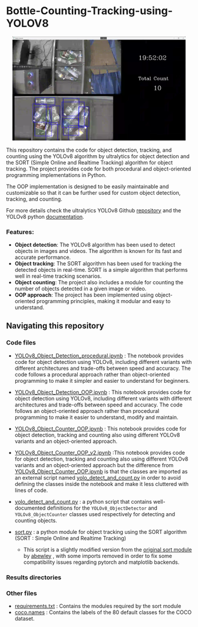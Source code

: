 # Bottle-Counting-Tracking-using-YOLOV8

<p align="center">
    <img src="https://github.com/wendellswa06/bottle_detect_track/blob/main/Bottles.png" width=470
</p>

This repository contains the code for object detection, tracking, and counting using the YOLOv8 algorithm by ultralytics for object detection and the SORT (Simple Online and Realtime Tracking) algorithm for object tracking. The project provides code for both procedural and object-oriented programming implementations in Python.  

The OOP implementation is designed to be easily maintainable and customizable so that it can be further used for custom object detection, tracking, and counting.

For more details check the ultralytics YOLOv8 Github [repository](https://github.com/ultralytics/ultralytics) and the YOLOv8 python [documentation](https://docs.ultralytics.com/usage/python/#train).

### Features:

* **Object detection**: The YOLOv8 algorithm has been used to detect objects in images and videos. The algorithm is known for its fast and accurate performance.
* **Object tracking**: The SORT algorithm has been used for tracking the detected objects in real-time. SORT is a simple algorithm that performs well in real-time tracking scenarios.
* **Object counting**: The project also includes a module for counting the number of objects detected in a given image or video.
* **OOP approach**: The project has been implemented using object-oriented programming principles, making it modular and easy to understand.


## Navigating this repository

### Code files

* [YOLOv8_Object_Detection_procedural.ipynb](https://github.com/wendellswa06/bottle_detect_track/blob/main/YOLOv8_Object_Detection_procedural.ipynb) : The notebook provides code for object detection using YOLOv8, including different variants with different architectures and trade-offs between speed and accuracy. The code follows a procedural approach rather than object-oriented programming to make it simpler and easier to understand for beginners.

* [YOLOv8_Object_Detection_OOP.ipynb](https://github.com/wendellswa06/bottle_detect_track/blob/main/YOLOv8_Object_Detection_OOP.ipynb) : This notebook provides code for object detection using YOLOv8, including different variants with different architectures and trade-offs between speed and accuracy. The code follows an object-oriented approach rather than procedural programming to make it easier to understand, modify and maintain.

* [YOLOv8_Object_Counter_OOP.ipynb](https://github.com/wendellswa06/bottle_detect_track/blob/main/YOLOv8_Object_Counter_OOP.ipynb) : This notebook provides code for object detection, tracking and counting also using different YOLOv8 variants and an object-oriented approach.

* [YOLOv8_Object_Counter_OOP_v2.ipynb](https://github.com/wendellswa06/bottle_detect_track/blob/main/YOLOv8_Object_Counter_OOP_v2.ipynb) :This notebook provides code for object detection, tracking and counting also using different YOLOv8 variants and an object-oriented approach but the difference from [YOLOv8_Object_Counter_OOP.ipynb](https://github.com/wendellswa06/bottle_detect_track/blob/main/YOLOv8_Object_Counter_OOP.ipynb) is that the classes are imported as an external script named [yolo_detect_and_count.py](https://github.com/wendellswa06/bottle_detect_track/blob/main/yolo_detect_and_count.py) in order to avoid defining the classes inside the notebook and make it less cluttered with lines of code.

* [yolo_detect_and_count.py](https://github.com/wendellswa06/bottle_detect_track/blob/main/yolo_detect_and_count.py) : a python script that contains well-documented definitions for the `YOLOv8_ObjectDetector` and `YOLOv8_ObjectCounter` classes used respectively for detecting and counting objects.


* [sort.py](https://github.com/wendellswa06/bottle_detect_track/blob/main/sort.py) : a python module for object tracking using the SORT algorithm (SORT : Simple Online and Realtime Tracking) 
  * This script is a slightly modified version from the [original sort module](https://github.com/abewley/sort) by [abewley](https://github.com/abewley) , with some imports removed in order to fix some compatibility issues regarding pytorch and matplotlib backends.


### Results directories

### Other files

* [requirements.txt](https://github.com/wendellswa06/bottle_detect_track/blob/main/requirements.txt) : Contains the modules required by the sort module
* [coco.names](https://github.com/wendellswa06/bottle_detect_track/blob/main/coco.names) : Contains the labels of the 80 default classes for the COCO dataset.
